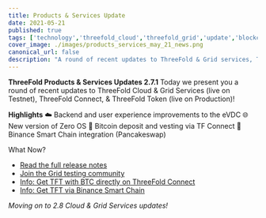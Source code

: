 ```yaml
---
title: Products & Services Update
date: 2021-05-21
published: true
tags: ['technology','threefold_cloud','threefold_grid','update','blockchain']
cover_image: ./images/products_services_may_21_news.png
canonical_url: false
description: "A round of recent updates to ThreeFold & Grid services, ThreeFold Connect, and TFT."
---
```


**ThreeFold Products & Services Updates 2.7.1**
Today we present you a round of recent updates to ThreeFold Cloud & Grid Services (live on Testnet), ThreeFold Connect, & ThreeFold Token (live on Production)!

**Highlights**
☁️ Backend and user experience improvements to the eVDC
🌐 New version of Zero OS
👜 Bitcoin deposit and vesting via TF Connect
🥞 Binance Smart Chain integration (Pancakeswap)

What Now?
- [Read the full release notes](https://threefold.io/info/cloud#/cloud__release_notes_2_7_1)
- [Join the Grid testing community](https://bit.ly/threefoldtesting)
- [Info: Get TFT with BTC directly on ThreeFold Connect](https://wiki.threefold.io/#/threefold__threefold_connect_btc)
- [Info: Get TFT via Binance Smart Chain](https://wiki.threefold.io/#/threefold__tft_binance_defi?id=how-to-get-tft-on-pancakeswap)

_Moving on to 2.8 Cloud & Grid Services updates!_
